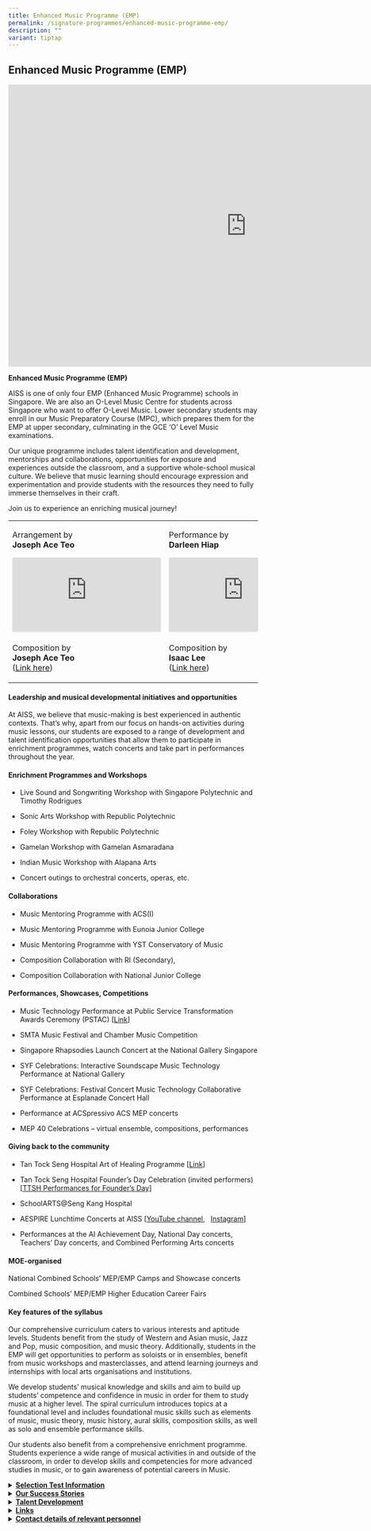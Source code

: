 ```yaml
---
title: Enhanced Music Programme (EMP)
permalink: /signature-programmes/enhanced-music-programme-emp/
description: ""
variant: tiptap
---
```

<h2><strong>Enhanced Music Programme (EMP)</strong></h2>
<div class="iframe-wrapper">
<iframe height="569" width="960" allowfullscreen="true" frameborder="0" src="https://docs.google.com/presentation/d/e/2PACX-1vRe3hurlobFLCDcZdWeJ-LuaBK3CiVeLUUxCWt6teyAH-tKGcLjUeOT3R6PbVHDSw/embed?start=true&amp;loop=true&amp;delayms=3000"></iframe>
</div>
<p><strong>Enhanced Music Programme (EMP)</strong>
</p>
<p></p>
<p>AISS is one of only four EMP (Enhanced Music Programme) schools in Singapore.
We are also an O-Level Music Centre for students across Singapore who want
to offer O-Level Music. Lower secondary students may enroll in our Music
Preparatory Course (MPC), which prepares them for the EMP at upper secondary,
culminating in the GCE ‘O’ Level Music examinations.</p>
<p>Our unique programme includes talent identification and development, mentorships
and collaborations, opportunities for exposure and experiences outside
the classroom, and a supportive whole-school musical culture. We believe
that music learning should encourage expression and experimentation and
provide students with the resources they need to fully immerse themselves
in their craft.</p>
<p>Join us to experience an enriching musical journey!</p>
<table style="minWidth: 75px">
<colgroup>
<col>
<col>
<col>
</colgroup>
<tbody>
<tr>
<td rowspan="1" colspan="1">
<p>Arrangement by
<br><strong>Joseph Ace Teo</strong>
</p>
<p></p>
<div class="iframe-wrapper">
<iframe allowfullscreen="true" frameborder="0" src="https://www.youtube.com/embed/kscdQ_7bd4U?si=SxoLSIoixuAUAy0E"></iframe>
</div>
</td>
<td rowspan="1" colspan="1">
<p>Performance by
<br><strong>Darleen Hiap</strong>
</p>
<p></p>
<div class="iframe-wrapper">
<iframe allowfullscreen="true" frameborder="0" src="https://www.youtube.com/embed/t76xiEEpjo0?si=r6sTRhvk0dgLgCbw"></iframe>
</div>
</td>
<td rowspan="1" colspan="1">
<p>Performance by
<br><strong>Jaden Ng</strong>
</p>
<p></p>
<div class="iframe-wrapper">
<iframe allowfullscreen="true" frameborder="0" src="https://www.youtube.com/embed/6_OdfGgs9ic?si=Q7g4jAKSZSb8bbxh"></iframe>
</div>
</td>
</tr>
<tr>
<td rowspan="1" colspan="1">
<p>Composition by
<br><strong>Joseph Ace Teo</strong>
<br>(<a href="https://flat.io/score/606c2b4fd22dd64269a31942-big-skem?sharingKey=b1e726defa0e3b8a6547591ae66f0bf6f7fabd820af9dff22b481961069076456557ff95df9688704cf733ed53bba007c17843bfc934f28bc86b7b900763c62c" rel="noopener noreferrer nofollow" target="_blank">Link here</a>)</p>
</td>
<td rowspan="1" colspan="1">
<p>Composition by
<br><strong>Isaac Lee</strong>
<br>(<a href="https://flat.io/score/606c29d9faceac74cb902bfb-interesting?sharingKey=1c147dd9c2668a38b4ee3e26ec2faf387acc0c3398028ae8cb49b6c09f0aeccd32811c0f95cb54f09250fe4294cdae13e2e40bbdf6f04944b16e8c39623a6495" rel="noopener noreferrer nofollow" target="_blank">Link here</a>)</p>
</td>
<td rowspan="1" colspan="1">
<p>Composition by
<br><strong>Rifqy Hady</strong>
<br>(<a href="https://flat.io/score/6124b9c7fd63ef001391c7f8-saw-my-teacher-on-a-saturday?sharingKey=8d39a5aa2737a9fffb08944c485d2cd50205399d43a61e4f9be84e9a01bcbe210ca2e1af368362b64910c57721055efc5c4a12c8c95cf0dd250f70a0cca8249f" rel="noopener noreferrer nofollow" target="_blank">Link here</a>)</p>
</td>
</tr>
</tbody>
</table>
<h4>Leadership and musical developmental initiatives and opportunities</h4>
<p>At AISS, we believe that music-making is best experienced in authentic
contexts. That’s why, apart from our focus on hands-on activities during
music lessons, our students are exposed to a range of development and talent
identification opportunities that allow them to participate in enrichment
programmes, watch concerts and take part in performances throughout the
year.</p>
<h4>Enrichment Programmes and Workshops</h4>
<ul data-tight="true" class="tight">
<li>
<p>Live Sound and Songwriting Workshop with Singapore Polytechnic and Timothy
Rodrigues</p>
</li>
<li>
<p>Sonic Arts Workshop with Republic Polytechnic</p>
</li>
<li>
<p>Foley Workshop with Republic Polytechnic</p>
</li>
<li>
<p>Gamelan Workshop with Gamelan Asmaradana</p>
</li>
<li>
<p>Indian Music Workshop with Alapana Arts</p>
</li>
<li>
<p>Concert outings to orchestral concerts, operas, etc.</p>
</li>
</ul>
<h4>Collaborations</h4>
<ul data-tight="true" class="tight">
<li>
<p>Music Mentoring Programme with ACS(I)</p>
</li>
<li>
<p>Music Mentoring Programme with Eunoia Junior College</p>
</li>
<li>
<p>Music Mentoring Programme with YST Conservatory of Music</p>
</li>
<li>
<p>Composition Collaboration with RI (Secondary),</p>
</li>
<li>
<p>Composition Collaboration with National Junior College</p>
</li>
</ul>
<h4>Performances, Showcases, Competitions</h4>
<ul data-tight="true" class="tight">
<li>
<p>Music Technology Performance at Public Service Transformation Awards Ceremony
(PSTAC) [<a href="https://www.youtube.com/watch?v=GMFGk8bezGs" rel="noopener nofollow" target="_blank">Link</a>]</p>
</li>
<li>
<p>SMTA Music Festival and Chamber Music Competition</p>
</li>
<li>
<p>Singapore Rhapsodies Launch Concert at the National Gallery Singapore</p>
</li>
<li>
<p>SYF Celebrations: Interactive Soundscape Music Technology Performance
at National Gallery</p>
</li>
<li>
<p>SYF Celebrations: Festival Concert Music Technology Collaborative Performance
at Esplanade Concert Hall</p>
</li>
<li>
<p>Performance at ACSpressivo ACS MEP concerts</p>
</li>
<li>
<p>MEP 40 Celebrations – virtual ensemble, compositions, performances</p>
</li>
</ul>
<h4>Giving back to the community</h4>
<ul data-tight="true" class="tight">
<li>
<p>Tan Tock Seng Hospital Art of Healing Programme [<a href="https://www.youtube.com/playlist?list=PL2Hmk6-i6KgXLPqsZKLZZlBsYFSviUeW0" rel="noopener nofollow" target="_blank">Link</a>]</p>
</li>
<li>
<p>Tan Tock Seng Hospital Founder’s Day Celebration (invited performers)
[<a href="https://www.youtube.com/playlist?list=PL2Hmk6-i6KgUdoenj2HCPsp_XxRk1pW9X" rel="noopener nofollow" target="_blank">TTSH Performances for Founder’s Day</a>]</p>
</li>
<li>
<p>SchoolARTS@Seng Kang Hospital</p>
</li>
<li>
<p>AESPIRE Lunchtime Concerts at AISS [<a href="https://www.youtube.com/channel/UCNVDpc5qHYYutsu8Kson5NA/videos" rel="noopener nofollow" target="_blank">YouTube channel</a>,&nbsp;&nbsp;
<a href="https://www.instagram.com/aespireaiss/?hl=en" rel="noopener nofollow" target="_blank">Instagram</a>]</p>
</li>
<li>
<p>Performances at the AI Achievement Day, National Day concerts, Teachers’
Day concerts, and Combined Performing Arts concerts</p>
</li>
</ul>
<h4>MOE-organised</h4>
<p>National Combined Schools’ MEP/EMP Camps and Showcase concerts</p>
<p>Combined Schools’ MEP/EMP Higher Education Career Fairs</p>
<p></p>
<h4>Key features of the syllabus</h4>
<p>Our comprehensive curriculum caters to various interests and aptitude
levels. Students benefit from the study of Western and Asian music, Jazz
and Pop, music composition, and music theory. Additionally, students in
the EMP will get opportunities to perform as soloists or in ensembles,
benefit from music workshops and masterclasses, and attend learning journeys
and internships with local arts organisations and institutions.</p>
<p>We develop students’ musical knowledge and skills and aim to build up
students’ competence and confidence in music in order for them to study
music at a higher level. The spiral curriculum introduces topics at a foundational
level and includes foundational music skills such as elements of music,
music theory, music history, aural skills, composition skills, as well
as solo and ensemble performance skills.</p>
<p>Our students also benefit from a comprehensive enrichment programme. Students
experience a wide range of musical activities in and outside of the classroom,
in order to develop skills and competencies for more advanced studies in
music, or to gain awareness of potential careers in Music.</p>
<div data-type="detailGroup" class="isomer-accordion-group isomer-accordion isomer-accordion-white">
<details class="isomer-details">
<summary><strong><u>Selection Test Information</u></strong>
</summary>
<div data-type="detailsContent" class="isomer-details-content">
<p>We conduct auditions and interviews throughout the year as part of our
talent identification process. Suitable candidates in Secondary 1 and 2
can be accepted into the programme.</p>
</div>
</details>
</div>
<div data-type="detailGroup" class="isomer-accordion-group isomer-accordion isomer-accordion-white">
<details class="isomer-details">
<summary><strong><u>Our Success Stories</u></strong>
</summary>
<div data-type="detailsContent" class="isomer-details-content">
<p>Since our inception in 2016, we have had many Music students who have
done exceptionally well and were successfully admitted into Music programmes
in JCs and IHLs.</p>
<p><strong>Adelyn Koh Xin Hui</strong>. Class of 2017. Talented young musician
who has been featured in the President’s Star Charity.</p>
<p><strong>Nurul Natasya</strong>. Class of 2018. Recipient of The Purple
Symphony Training Award.</p>
<p><strong>Koh Ming Yang</strong>. Class of 2019. DSA to Eunoia JC via Music</p>
<p><strong>Gaston Liew Zhen En</strong>. Class of 2019, YTSS. DSA to Eunoia
JC via Music.</p>
<p><strong>Hiap Xin Yi Darleene</strong>. Class of 2020. DSA to Raffles Institution
(JC) via Music. Singapore National Youth Orchestra member.</p>
<p><strong>Aw Jun Hui</strong>. Class of 2020. DSA to Temasek JC via Music</p>
<p><strong>Kresnarendra Aqila Sobana</strong>. Class of 2020, GDLSS. DSA
to Temasek JC via Music.</p>
<p><strong>Lucas Tan Jia Le</strong>. Class of 2020. SNYO training programme.
Kids Philharmonic Orchestra member.</p>
<p><strong>Damien Lee Zhao Kai</strong>. Class of 2020, YTSS. Eunoia JC MEP
and Band.</p>
<p><strong>Tai Bing An</strong>. Class of 2020, CVSS. NAFA Foundation Programme
(Music)</p>
<p><strong>Wong Xin Hui Rachael</strong>. Class of 2020, NBSS. NAFA Foundation
Programme (Music)</p>
<p><strong>Lawrence Gabriel Angel. Class of 2021</strong>. NAFA (Music)</p>
</div>
</details>
</div>
<div data-type="detailGroup" class="isomer-accordion-group isomer-accordion isomer-accordion-white">
<details class="isomer-details">
<summary><strong><u>Talent Development</u></strong>
</summary>
<div data-type="detailsContent" class="isomer-details-content">
<p>At AISS, we believe that every student should have an equal opportunity
to develop their talents. We do talent identification and development through
the Lower Secondary Music Programme as well as via the school’s AESPIRE
concerts, and provide training and performance opportunities for anything
from beatboxing to pen-tapping!</p>
<p><strong>Nur Amirah Bte Rohaizad</strong>. Class of 2019. Represented Singapore
at the Tokyo Child Aid Concert in Japan in 2018.</p>
<p><strong>Kalaivani D/O Regupathy</strong>. Class of 2019. Represented Singapore
at the Tokyo Child Aid Concert in Japan in 2019.</p>
<p><strong>Nur Amirah Bte Rohaizad, Mohamad Shahzuie B Jaffar, Izzarilhan B Selamat</strong>.
Recorded the soundtrack to the Cultural Medallion Fund Project: Nona Asiah
- A Musical Journey</p>
<p><strong>Sarefina Sindhu Victor</strong>. SYF Celebrations Performance
at Singer-Songwriters Showcase @ Esplanade Library.</p>
<p><strong>Nur Amirah Bte Rohaizad, Sarefina Sindhu Victor, Izzarilhan B Selamat, Kalaivani D/O Regupathy, Natasha Tan</strong>.
SYF Celebrations Performance at Causeway Point Mall.</p>
<p><strong>Ng Li Xuan, Terry Zhang</strong>. MEP40 ‘My Journey, Our Journey’
– Chinese Music Virtual Ensemble Showcase</p>
</div>
</details>
</div>
<div data-type="detailGroup" class="isomer-accordion-group isomer-accordion isomer-accordion-white">
<details class="isomer-details">
<summary><strong><u>Links</u></strong>
</summary>
<div data-type="detailsContent" class="isomer-details-content">
<ol data-tight="true" class="tight">
<li>
<p><a href="https://www.moe.gov.sg/secondary/courses/express/electives/?term=MOE%20Music%20Programmes%20and%20Subject" rel="noopener nofollow" target="_blank">MOE EMP Webpage</a>
</p>
</li>
<li>
<p><a href="https://www.moe.gov.sg/secondary/courses/express/electives/?term=MOE%20Music%20Programmes%20and%20Subject" rel="noopener nofollow" target="_blank">MOE MEP Webpage</a>
</p>
</li>
<li>
<p><a href="http://go.gov.sg/olmsyllabus" rel="noopener noreferrer nofollow" target="_blank">OLM Teaching and Learning Syllabus</a>
</p>
</li>
<li>
<p><a href="https://www.seab.gov.sg/docs/default-source/national-examinations/syllabus/olevel/2025syllabus/6085_y25_sy.pdf" rel="noopener nofollow" target="_blank">OLM Exam Syllabus 2025</a>
</p>
</li>
<li>
<p><a href="http://go.gov.sg/empmepyoutubepage" rel="noopener noreferrer nofollow" target="_blank">EMP/MEP YouTube Page</a>
</p>
</li>
<li>
<p>[All Levels] EMP/MEP Publicity Videos:</p>
<ul data-tight="true" class="tight">
<li>
<p><a rel="noopener noreferrer nofollow" target="_blank">https://www.youtube.com/watch?v=6dwp2ImDRjE</a>
</p>
</li>
<li>
<p><a rel="noopener noreferrer nofollow" target="_blank">https://www.youtube.com/watch?v=T3IrEkM967w</a>&nbsp;</p>
</li>
</ul>
</li>
<li>
<p>Links to&nbsp;<a href="https://www.instagram.com/aespireaiss/?hl=en" rel="noopener noreferrer nofollow" target="_blank">Instagram</a>&nbsp;and&nbsp;
<a href="https://www.youtube.com/channel/UCNVDpc5qHYYutsu8Kson5NA/videos" rel="noopener noreferrer nofollow" target="_blank">YouTube</a>&nbsp;Channel</p>
</li>
</ol>
</div>
</details>
</div>
<div data-type="detailGroup" class="isomer-accordion-group isomer-accordion isomer-accordion-white">
<details class="isomer-details">
<summary><strong><u>Contact details of relevant personnel</u></strong>
</summary>
<div data-type="detailsContent" class="isomer-details-content">
<ul data-tight="true" class="tight">
<li>
<p>Ms Chow Pei Yan (Subject Head/Music) - <a rel="noopener noreferrer nofollow" target="_blank">chow_pei_yan@moe.edu.sg</a>
</p>
</li>
<li>
<p>Ms Amelia Dizon (Music Teacher) -&nbsp;<a rel="noopener noreferrer nofollow" target="_blank">amelia_y_dizon@moe.edu.sg</a>
</p>
</li>
<li>
<p>Mr Enzo Charles Victor Buttazzoni (Music Teacher) -&nbsp;<a rel="noopener noreferrer nofollow" target="_blank">enzo_charles_victor_buttazzoni@moe.edu.sg</a>
</p>
</li>
</ul>
<p></p>
</div>
</details>
</div>
<p></p>
